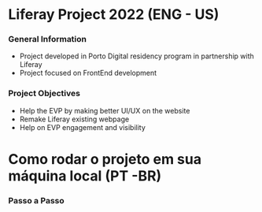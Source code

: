 # Liferay Project 2022 (ENG - US)

### General Information
- Project developed in Porto Digital residency program in partnership with Liferay
- Project focused on FrontEnd development

### Project Objectives
- Help the EVP by making better UI/UX on the website
- Remake Liferay existing webpage
- Help on EVP engagement and visibility

# Como rodar o projeto em sua máquina local (PT -BR)

### Passo a Passo
